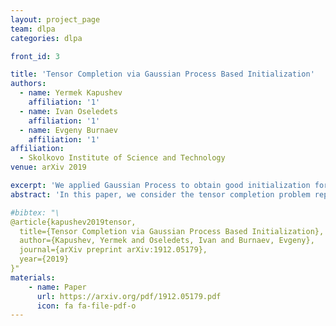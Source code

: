 ```yaml
---
layout: project_page
team: dlpa
categories: dlpa

front_id: 3

title: 'Tensor Completion via Gaussian Process Based Initialization'
authors:
  - name: Yermek Kapushev
    affiliation: '1'
  - name: Ivan Oseledets
    affiliation: '1'
  - name: Evgeny Burnaev
    affiliation: '1'
affiliation:
  - Skolkovo Institute of Science and Technology
venue: arXiv 2019

excerpt: 'We applied Gaussian Process to obtain good initialization for the Tensor Completion problems'
abstract: 'In this paper, we consider the tensor completion problem representing the solution in the tensor train (TT) format. It is assumed that tensor is of high order, and tensor values are generated by an unknown smooth function. The assumption allows us to develop an efficient initialization scheme based on Gaussian Process Regression and TT-cross approximation technique. The proposed approach can be used in conjunction with any optimization algorithm that is usually utilized in tensor completion problems. We empirically justify that in this case the reconstruction error improves compared to the tensor completion with random initialization. As an additional benefit, our technique automatically selects rank thanks to using the TT-cross approximation technique.'

#bibtex: "\
@article{kapushev2019tensor,
  title={Tensor Completion via Gaussian Process Based Initialization},
  author={Kapushev, Yermek and Oseledets, Ivan and Burnaev, Evgeny},
  journal={arXiv preprint arXiv:1912.05179},
  year={2019}
}"
materials:
    - name: Paper
      url: https://arxiv.org/pdf/1912.05179.pdf
      icon: fa fa-file-pdf-o
---
```

